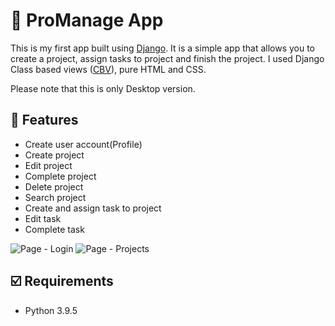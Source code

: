 # 📆 ProManage App

This is my first app built using [Django](https://www.djangoproject.com). It is a simple app that allows you to create a project, assign tasks to project and finish the project. I used Django Class based views ([CBV](https://docs.djangoproject.com/en/3.2/topics/class-based-views/)), pure HTML and CSS.

Please note that this is only Desktop version.

## 📝 Features

- Create user account(Profile)
- Create project
- Edit project
- Complete project
- Delete project
- Search project
- Create and assign task to project
- Edit task
- Complete task

![Page - Login](https://bookee.cz/wp-content/uploads/2021/11/login.png)
![Page - Projects](https://bookee.cz/wp-content/uploads/2021/11/projects-page.png)

## ☑️ Requirements

- Python 3.9.5
